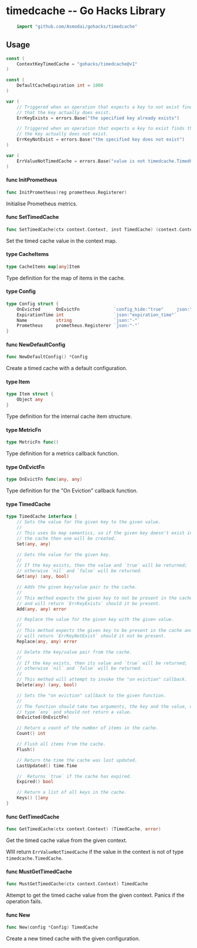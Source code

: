 <!-- -*- Mode: gfm; auto-fill: t; fill-column: 78; -*- -->

# timedcache -- Go Hacks Library

```go
    import "github.com/Asmodai/gohacks/timedcache"
```

## Usage

```go
const (
	ContextKeyTimedCache = "gohacks/timedcache@v1"
)
```

```go
const (
	DefaultCacheExpiration int = 1000
)
```

```go
var (
	// Triggered when an operation that expects a key to not exist find
	// that the key actually does exist.
	ErrKeyExists = errors.Base("the specified key already exists")

	// Triggered when an operation that expects a key to exist finds that
	// the key actually does not exist.
	ErrKeyNotExist = errors.Base("the specified key does not exist")
)
```

```go
var (
	ErrValueNotTimedCache = errors.Base("value is not timedcache.TimedCache")
)
```

#### func  InitPrometheus

```go
func InitPrometheus(reg prometheus.Registerer)
```
Initialise Prometheus metrics.

#### func  SetTimedCache

```go
func SetTimedCache(ctx context.Context, inst TimedCache) (context.Context, error)
```
Set the timed cache value in the context map.

#### type CacheItems

```go
type CacheItems map[any]Item
```

Type definition for the map of items in the cache.

#### type Config

```go
type Config struct {
	OnEvicted      OnEvictFn             `config_hide:"true"     json:"-"`
	ExpirationTime int                   `json:"expiration_time"`
	Name           string                `json:"-"`
	Prometheus     prometheus.Registerer `json:"-"`
}
```


#### func  NewDefaultConfig

```go
func NewDefaultConfig() *Config
```
Create a timed cache with a default configuration.

#### type Item

```go
type Item struct {
	Object any
}
```

Type definition for the internal cache item structure.

#### type MetricFn

```go
type MetricFn func()
```

Type definition for a metrics callback function.

#### type OnEvictFn

```go
type OnEvictFn func(any, any)
```

Type definition for the "On Eviction" callback function.

#### type TimedCache

```go
type TimedCache interface {
	// Sets the value for the given key to the given value.
	//
	// This uses Go map semantics, so if the given key doesn't exist in
	// the cache then one will be created.
	Set(any, any)

	// Gets the value for the given key.
	//
	// If the key exists, then the value and `true` will be returned;
	// otherwise `nil` and `false` will be returned.
	Get(any) (any, bool)

	// Adds the given key/value pair to the cache.
	//
	// This method expects the given key to not be present in the cache
	// and will return `ErrKeyExists` should it be present.
	Add(any, any) error

	// Replace the value for the given key with the given value.
	//
	// This method expects the given key to be present in the cache and
	// will return `ErrKeyNotExist` should it not be present.
	Replace(any, any) error

	// Delete the key/value pair from the cache.
	//
	// If the key exists, then its value and `true` will be returned;
	// otherwise `nil` and `false` will be returned.
	//
	// This method will attempt to invoke the "on eviction" callback.
	Delete(any) (any, bool)

	// Sets the "on eviction" callback to the given function.
	//
	// The function should take two arguments, the key and the value, of
	// type `any` and should not return a value.
	OnEvicted(OnEvictFn)

	// Return a count of the number of items in the cache.
	Count() int

	// Flush all items from the cache.
	Flush()

	// Return the time the cache was last updated.
	LastUpdated() time.Time

	//  Returns `true` if the cache has expired.
	Expired() bool

	// Return a list of all keys in the cache.
	Keys() []any
}
```


#### func  GetTimedCache

```go
func GetTimedCache(ctx context.Context) (TimedCache, error)
```
Get the timed cache value from the given context.

WIll return `ErrValueNotTimedCache` if the value in the context is not of type
`timedcache.TimedCache`.

#### func  MustGetTimedCache

```go
func MustGetTimedCache(ctx context.Context) TimedCache
```
Attempt to get the timed cache value from the given context. Panics if the
operation fails.

#### func  New

```go
func New(config *Config) TimedCache
```
Create a new timed cache with the given configuration.
